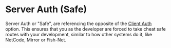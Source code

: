 # Server Auth (Safe)

Server Auth or "Safe", are referencing the opposite of the [Client Auth](client-auth-everyone-unsafe.md) option. This ensures that you as the developer are forced to take cheat safe routes with your development, similar to how other systems do it, like NetCode, Mirror or Fish-Net.
